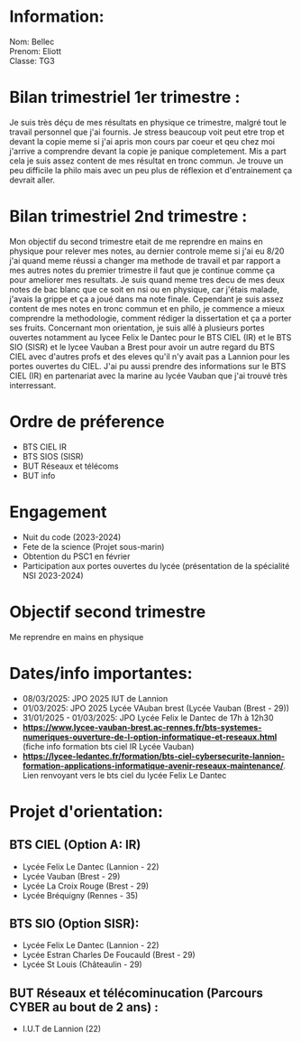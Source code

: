 # Information:

   Nom: Bellec  
   Prenom: Eliott  
   Classe: TG3

# Bilan trimestriel 1er trimestre :
Je suis très déçu de mes résultats en physique ce trimestre, malgré tout le travail personnel que j'ai fournis. Je stress beaucoup voit peut etre trop et devant la copie meme si j'ai apris mon cours par coeur et qeu chez moi j'arrive a comprendre devant la copie je panique completement. Mis a part cela je suis assez content de mes résultat en tronc commun. Je trouve un peu difficile la philo mais avec un peu plus de réflexion et d'entrainement ça devrait aller.

# Bilan trimestriel 2nd trimestre :

Mon objectif du second trimestre etait de me reprendre en mains en physique pour relever mes notes, au dernier controle meme si j'ai eu 8/20 j'ai quand meme réussi a changer ma methode de travail et par rapport a mes autres notes du premier trimestre il faut que je continue comme ça pour ameliorer mes resultats. Je suis quand meme tres decu de mes deux notes de bac blanc que ce soit en nsi ou en physique, car j'étais malade, j'avais la grippe et ça a joué dans ma note finale. Cependant je suis assez content de mes notes en tronc commun et en philo, je commence a mieux comprendre la methodologie, comment rédiger la dissertation et ça a porter ses fruits. Concernant mon orientation, je suis allé à plusieurs portes ouvertes notamment au lycee Felix le Dantec pour le BTS CIEL (IR) et le BTS SIO (SISR) et le lycee Vauban a Brest pour avoir un autre regard du BTS CIEL avec d'autres profs et des eleves qu'il n'y avait pas a Lannion pour les portes ouvertes du CIEL. J'ai pu aussi prendre des informations sur le BTS CIEL (IR) en partenariat avec la marine au lycée Vauban que j'ai trouvé très interressant.

# Ordre de préference
  - BTS CIEL IR
  - BTS SIOS (SISR)
  - BUT Réseaux et télécoms
  - BUT info

# Engagement
  - Nuit du code (2023-2024)
  - Fete de la science (Projet sous-marin)
  - Obtention du PSC1 en février
  - Participation aux portes ouvertes du lycée (présentation de la spécialité NSI 2023-2024)

# Objectif second trimestre
Me reprendre en mains en physique

# Dates/info importantes:  
- 08/03/2025: JPO 2025 IUT de Lannion
- 01/03/2025: JPO 2025 Lycée VAuban brest (Lycée Vauban (Brest - 29))
- 31/01/2025 - 01/03/2025: JPO Lycée Felix le Dantec de 17h à 12h30
- **https://www.lycee-vauban-brest.ac-rennes.fr/bts-systemes-numeriques-ouverture-de-l-option-informatique-et-reseaux.html**  
  (fiche info formation bts ciel IR Lycée Vauban)
- **https://lycee-ledantec.fr/formation/bts-ciel-cybersecurite-lannion-formation-applications-informatique-avenir-reseaux-maintenance/**.   
  Lien renvoyant vers le bts ciel du lycée Felix Le Dantec
# Projet d'orientation: 

## BTS CIEL (Option A: IR)
- Lycée Felix Le Dantec (Lannion - 22)
- Lycée Vauban (Brest - 29)
- Lycée La Croix Rouge (Brest - 29)
- Lycée Bréquigny (Rennes - 35)

## BTS SIO (Option SISR):
- Lycée Felix Le Dantec (Lannion - 22)
- Lycée Estran Charles De Foucauld (Brest - 29)
- Lycée St Louis (Châteaulin - 29)

## BUT Réseaux et télécominucation (Parcours CYBER au bout de 2 ans) :
- I.U.T de Lannion (22)  
